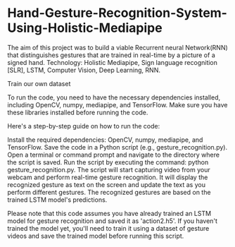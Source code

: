 # Hand-Gesture-Recognition-System-Using-Holistic-Mediapipe


The aim of this project was to build a viable Recurrent neural
Network(RNN) that distinguishes gestures that are trained in real-time by a picture of a signed hand.
Technology: Holistic Mediapipe, Sign language recognition [SLR], LSTM, Computer Vision, Deep Learning, RNN.

Train our own dataset
   
To run the code, you need to have the necessary dependencies installed, including OpenCV, numpy, mediapipe, and TensorFlow. Make sure you have these libraries installed before running the code.

Here's a step-by-step guide on how to run the code:

Install the required dependencies: OpenCV, numpy, mediapipe, and TensorFlow.
Save the code in a Python script (e.g., gesture_recognition.py).
Open a terminal or command prompt and navigate to the directory where the script is saved.
Run the script by executing the command: python gesture_recognition.py.
The script will start capturing video from your webcam and perform real-time gesture recognition. It will display the recognized gesture as text on the screen and update the text as you perform different gestures. The recognized gestures are based on the trained LSTM model's predictions.

Please note that this code assumes you have already trained an LSTM model for gesture recognition and saved it as 'action2.h5'. If you haven't trained the model yet, you'll need to train it using a dataset of gesture videos and save the trained model before running this script.
